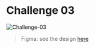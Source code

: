 # Challenge 03

![Challenge-03](https://i.imgur.com/s7PxwrS.png)

> Figma: see the design [here](https://www.figma.com/file/dGPcL6Ym2avOt4736aHb2B/conquer-responsive-layout-week-1-final-challenge?node-id=0%3A1 ) 